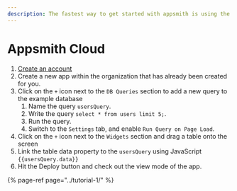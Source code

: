 ```yaml
---
description: The fastest way to get started with appsmith is using the cloud version
---
```


# Appsmith Cloud

1. [Create an account](https://app.appsmith.com)
2. Create a new app within the organization that has already been created for you.
3. Click on the `+` icon next to the `DB Queries` section to add a new query to the example database
   1. Name the query `usersQuery`.
   2. Write the query `select * from users limit 5;`.
   3. Run the query.
   4. Switch to the `Settings` tab, and enable `Run Query on Page Load`.
4. Click on the `+` icon next to the `Widgets` section and drag a table onto the screen
5. Link the table data property to the `usersQuery` using JavaScript `{{usersQuery.data}}`
6. Hit the Deploy button and check out the view mode of the app.

{% page-ref page="../tutorial-1/" %}




